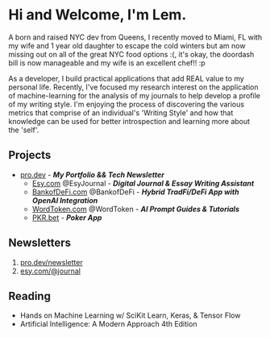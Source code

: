 # Hi and Welcome, I'm Lem. 

A born and raised NYC dev from Queens, I recently moved to Miami, FL with my wife and 1 year old daughter to escape the cold winters but am now missing out on all of the great NYC food options :(, it's okay, the doordash bill is now manageable and my wife is an excellent chef!! :p


As a developer, I build practical applications that add REAL value to my personal life. Recently, I've focused my research interest on the application of machine-learning for the analysis of my journals to help develop a profile of my writing style. I'm enjoying the process of discovering the various metrics that comprise of an individual's 'Writing Style' and how that knowledge can be used for better introspection and learning more about the 'self'.

## Projects

- [pro.dev][ProDev] - ***My Portfolio && Tech Newsletter*** 
  - [Esy.com][EsyHome] @EsyJournal - ***Digital Journal & Essay Writing Assistant*** 
  - [BankofDeFi.com][BankofDeFiHome] @BankofDeFi - ***Hybrid TradFi/DeFi App with OpenAI Integration***
  - [WordToken.com][WordTokenHome] @WordToken - ***AI Prompt Guides & Tutorials***
  - [PKR.bet][PKR]  - ***Poker App***

## Newsletters
1. [pro.dev/newsletter][ProDevNews]
2. [esy.com/@journal][EsyJournal]


## Reading
* Hands on Machine Learning w/ SciKit Learn, Keras, & Tensor Flow
* Artificial Intelligence: A Modern Approach 4th Edition



[EsyHome]: https://www.esy.com/
[EsyJournal]: https://www.esy.com/@journal
[EsyEdu]: https://www.esy.com/@ai
[WordTokenHome]: https://www.wordtoken.com
[BankofDeFiHome]: https://www.bankofdefi.com
[TwitterProfile]: https://twitter.com/EsyJournal
[ProDev]: https://www.pro.dev
[ProDevNews]: https://www.pro.dev/newsletter
[PKR]: https://www.pkr.bet
